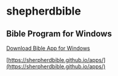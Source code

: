# shepherdbible
## Bible Program for Windows
[Download Bible App for Windows](http://tlu.dl.delivery.mp.microsoft.com/filestreamingservice/files/b822ffd3-2cb2-4058-bfd6-44fbc11ef820?P1=1694937990&P2=404&P3=2&P4=LAFxZbTw%2fBZimaScFygUoHziD%2f4%2bw7jOZ47Pr0tALQ5I1m63rswKJvE%2fPRwpOx0v0%2bi8NlRCOvns8ubRLL57jg%3d%3d)


[https://sherpherdbible.github.io/apps/](https://sherpherdbible.github.io/apps/)
